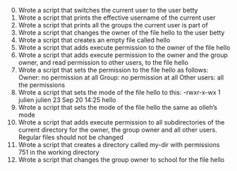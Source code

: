 0. Wrote a script that switches the current user to the user betty
1. Wrote a script that prints the effective username of the current user
2. Wrote a script that prints all the groups the current user is part of
3. Wrote a script that changes the owner of the file hello to the user betty
4. Wrote a script that creates an empty file called hello
5. Wrote a script that adds execute permission to the owner of the file hello
6. Wrote a script that adds execute permission to the owner and the group owner, and read permission to other users, to the file hello
7. Wrote a script that sets the permission to the file hello as follows: Owner: no permission at all Group: no permission at all Other users: all the permissions
8. Wrote a script that sets the mode of the file hello to this: -rwxr-x-wx 1 julien julien 23 Sep 20 14:25 hello
9. Wrote a script that sets the mode of the file hello the same as olleh’s mode
10. Wrote a script that adds execute permission to all subdirectories of the current directory for the owner, the group owner and all other users. Regular files should not be changed
11. Wrote a script that creates a directory called my-dir with permissions 751 in the working directory
12. Wrote a script that changes the group owner to school for the file hello
